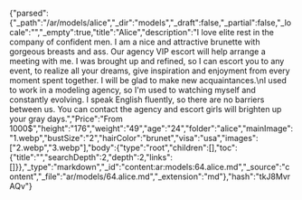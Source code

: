 {"parsed":{"_path":"/ar/models/alice","_dir":"models","_draft":false,"_partial":false,"_locale":"","_empty":true,"title":"Alice","description":"I love elite rest in the company of confident men. I am a nice and attractive brunette with gorgeous breasts and ass. Our agency VIP escort will help arrange a meeting with me. I was brought up and refined, so I can escort you to any event, to realize all your dreams, give inspiration and enjoyment from every moment spent together. I will be glad to make new acquaintances.\nI used to work in a modeling agency, so I'm used to watching myself and constantly evolving. I speak English fluently, so there are no barriers between us. You can contact the agency and escort girls will brighten up your gray days.","Price":"From 1000$","height":"176","weight":"49","age":"24","folder":"alice","mainImage":"1.webp","bustSize":"2","hairColor":"brunet","visa":"usa","images":["2.webp","3.webp"],"body":{"type":"root","children":[],"toc":{"title":"","searchDepth":2,"depth":2,"links":[]}},"_type":"markdown","_id":"content:ar:models:64.alice.md","_source":"content","_file":"ar/models/64.alice.md","_extension":"md"},"hash":"tkJ8MvrAQv"}